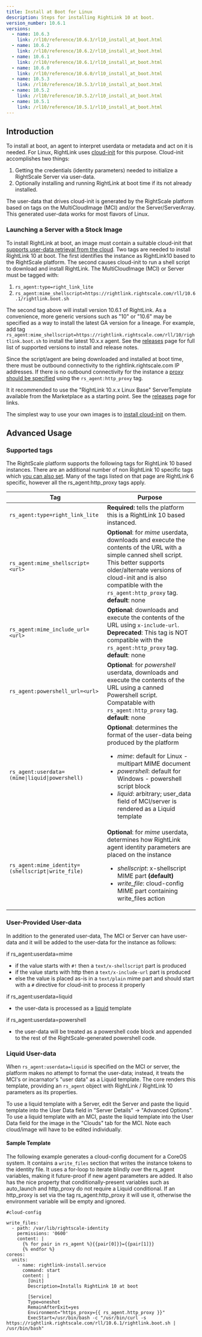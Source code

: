 ```yaml
---
title: Install at Boot for Linux
description: Steps for installing RightLink 10 at boot.
version_number: 10.6.1
versions:
  - name: 10.6.3
    link: /rl10/reference/10.6.3/rl10_install_at_boot.html
  - name: 10.6.2
    link: /rl10/reference/10.6.2/rl10_install_at_boot.html
  - name: 10.6.1
    link: /rl10/reference/10.6.1/rl10_install_at_boot.html
  - name: 10.6.0
    link: /rl10/reference/10.6.0/rl10_install_at_boot.html
  - name: 10.5.3
    link: /rl10/reference/10.5.3/rl10_install_at_boot.html
  - name: 10.5.2
    link: /rl10/reference/10.5.2/rl10_install_at_boot.html
  - name: 10.5.1
    link: /rl10/reference/10.5.1/rl10_install_at_boot.html
---
```


## Introduction

To install at boot, an agent to interpret userdata or metadata and act on it is needed. For Linux, RightLink uses [cloud-init](https://cloudinit.readthedocs.org/en/latest/) for this purpose. Cloud-init accomplishes two things:
  1. Getting the credentials (identity parameters) needed to initialize a RightScale Server via user-data.
  2. Optionally installing and running RightLink at boot time if its not already installed.

The user-data that drives cloud-init is generated by the RightScale platform based on tags on the MultiCloudImage (MCI) and/or the Server/ServerArray.  This generated user-data works for most flavors of Linux.

### Launching a Server with a Stock Image

To install RightLink at boot, an image must contain a suitable cloud-init that [supports user-data retrieval from the cloud](rl10_os_compatibility.html). Two tags are needed to install RightLink 10 at boot. The first identifies the instance as RightLink10 based to the RightScale platform. The second causes cloud-init to run a shell script to download and install RightLink. The MultiCloudImage (MCI) or Server must be tagged with:
1. `rs_agent:type=right_link_lite`
2. `rs_agent:mime_shellscript=https://rightlink.rightscale.com/rll/10.6.1/rightlink.boot.sh`

The second tag above will install version 10.6.1 of RightLink. As a convenience, more generic versions such as "10" or "10.6" may be specified as a way to install the latest GA version for a lineage. For example, add tag `rs_agent:mime_shellscript=https://rightlink.rightscale.com/rll/10/rightlink.boot.sh` to install the latest 10.x.x agent. See the [releases](/rl10/releases) page for full list of supported versions to install and release notes.

Since the script/agent are being downloaded and installed at boot time, there must be outbound connectivity to the rightlink.rightscale.com IP addresses. If there is no outbound connectivity for the instance a [proxy should be specified](rl10_proxying_rightlink.html) using the `rs_agent:http_proxy` tag.

It it recommended to use the "RightLink 10.x.x Linux Base" ServerTemplate available from the Marketplace as a starting point. See the [releases](/rl10/releases/) page for links.

The simplest way to use your own images is to [install cloud-init](rl10_cloud_init_installation.html) on them.

## Advanced Usage

### Supported tags

The RightScale platform supports the following tags for RightLink 10 based instances. There are an additional number of non RightLink 10 specific tags which [you can also set](/cm/ref/list_of_rightscale_tags.html). Many of the tags listed on that page are RightLink 6 specific, however all the rs_agent:http_proxy tags apply.

Tag | Purpose |
--- | ------- |
`rs_agent:type=right_link_lite` | **Required:** tells the platform this is a RightLink 10 based instanced. |
`rs_agent:mime_shellscript=<url>` | **Optional**: for *mime* userdata, downloads and execute the contents of the URL with a simple canned shell script. This better supports older/alternate versions of cloud-init and is also compatible with the `rs_agent:http_proxy` tag.<br> **default**: none |
`rs_agent:mime_include_url=<url>` | **Optional**: downloads and execute the contents of the URL using `x-include-url`. **Deprecated**: This tag is NOT compatible with the `rs_agent:http_proxy` tag.<br> **default**: none |
`rs_agent:powershell_url=<url>` | **Optional**: for *powershell* userdata, downloads and execute the contents of the URL using a canned Powershell script. Compatable with `rs_agent:http_proxy` tag.<br> **default**: none|
<code>rs_agent:userdata=(mime&#124;liquid&#124;powershell)</code> | **Optional**: determines the format of the user-data being produced by the platform<br><ul><li>*mime*: default for Linux - multipart MIME document</li><li>*powershell*: default for Windows - powershell script block</li><li>*liquid*: arbitrary; user_data field of MCI/server is rendered as a Liquid template</li></ul> |
<code>rs_agent:mime_identity=(shellscript&#124;write_file)</code> | **Optional**: for *mime* userdata, determines how RightLink agent identity parameters are placed on the instance<br><ul><li>*shellscript*: x-shellscript MIME part **(default)**</li><li>*write_file*: cloud-config MIME part containing write_files action</li></ul> |

### User-Provided User-data

In addition to the generated user-data, The MCI or Server can have user-data and it will be added to the user-data for the instance as follows:

if rs_agent:userdata=mime

* if the value starts with `#!` then a `text/x-shellscript` part is produced
* if the value starts with http then a `text/x-include-url` part is produced
* else the value is placed as-is in a `text/plain` mime part and should start with a `#` directive for cloud-init to process it properly

if rs_agent:userdata=liquid

* the user-data is processed as a [liquid](https://github.com/Shopify/liquid) template

if rs_agent:userdata=powershell

* the user-data will be treated as a powershell code block and appended to the rest of the RightScale-generated powershell code.

### Liquid User-data

When `rs_agent:userdata=liquid` is specified on the MCI or server, the platform makes no attempt to format the user-data; instead, it treats the MCI's or incarnator's "user data" as a Liquid template. The core renders this template, providing an `rs_agent` object with RightLink / RightLink 10 parameters as its properties.

To use a liquid template with a Server, edit the Server and paste the liquid template into the User Data field in "Server Details" -> "Advanced Options". To use a liquid template with an MCI, paste the liquid template into the User Data field for the image in the "Clouds" tab for the MCI. Note each cloud/image will have to be edited individually.

#### Sample Template

The following example generates a cloud-config document for a CoreOS system. It contains a `write_files` section that writes the instance tokens to the identity file. It uses a for-loop to iterate blindly over the rs_agent variables, making it future-proof if new agent parameters are added. It also has the nice property that conditionally-present variables such as auto_launch and http_proxy do not require a Liquid conditional. If an http_proxy is set via the tag rs_agent:http_proxy it will use it, otherwise the environment variable will be empty and ignored.

~~~
#cloud-config

write_files:
  - path: /var/lib/rightscale-identity
    permissions: '0600'
    content: |
      {% for pair in rs_agent %}{{pair[0]}}={{pair[1]}}
      {% endfor %}
coreos:
  units:
    - name: rightlink-install.service
      command: start
      content: |
        [Unit]
        Description=Installs RightLink 10 at boot

        [Service]
        Type=oneshot
        RemainAfterExit=yes
        Environment="https_proxy={{ rs_agent.http_proxy }}"
        ExecStart=/usr/bin/bash -c "/usr/bin/curl -s https://rightlink.rightscale.com/rll/10.6.1/rightlink.boot.sh | /usr/bin/bash"
~~~
